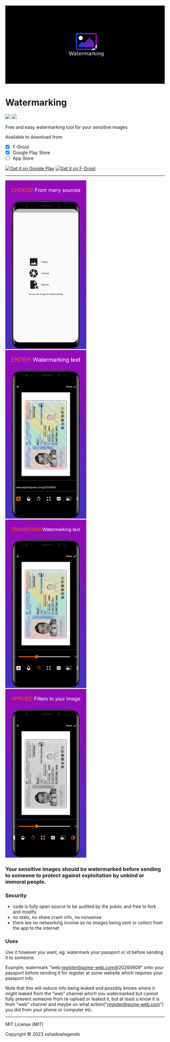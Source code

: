 
![featured-img](./assets/featured-graphic.jpg)

# Watermarking

<p float="left">
  <img src="https://github.com/free-watermark/mobile-app/actions/workflows/build-release.yml/badge.svg"/>
  <img src="https://github.com/free-watermark/mobile-app/actions/workflows/store-upload-internal.yml/badge.svg"/>
</p>

Free and easy watermarking tool for your sensitive images

Available to download from
- [x] F-Droid
- [x] Google Play Store
- [ ] App Store

<p float="left">
  <a href='https://play.google.com/store/apps/details?id=io.github.freewatermark.mobileapp&pcampaignid=pcampaignidMKT-Other-global-all-co-prtnr-py-PartBadge-Mar2515-1'><img alt='Get it on Google Play' src='https://play.google.com/intl/en_us/badges/static/images/badges/en_badge_web_generic.png' height="80"/></a>

  <a href="https://f-droid.org/packages/io.github.freewatermark.mobileapp">
    <img src="https://fdroid.gitlab.io/artwork/badge/get-it-on.png"
    alt="Get it on F-Droid"
    height="80">
  </a>
</p>

---

<p float="left">
  <img src="./sample-screenshots/0.png" width="256"/>
  <img src="./sample-screenshots/1.png" width="256"/>
  <img src="./sample-screenshots/2.png" width="256"/>
  <img src="./sample-screenshots/3.png" width="256"/>
</p>

### Your sensitive images should be watermarked before sending to someone to protect against exploitation by unkind or immoral people.

### Security
- code is fully open source to be audited by the public and free to fork and modify
- no stats, no share crash info, no nonsense
- there are no networking involve so no images being sent or collect from the app to the internet

### Uses
Use it however you want, eg: watermark your passport or id before sending it to someone.

Example, watermark "web:register@some-web.com@20260609" onto your passport before sending it for register at some website which requires your passport info.

Note that this will reduce info being leaked and possibly knows where it might leaked from the "web" channel which you watermarked but cannot fully prevent someone from re-upload or leaked it, but at least u know it is from "web" channel and maybe on what action("register@some-web.com") you did from your phone or computer etc.

---

MIT License (MIT)

Copyright © 2023 xshadowlegendx
